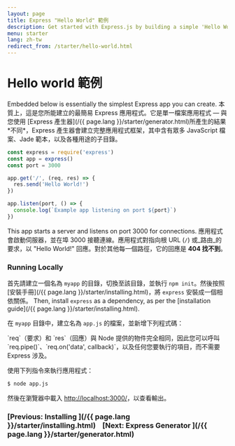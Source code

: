 ```yaml
---
layout: page
title: Express "Hello World" 範例
description: Get started with Express.js by building a simple 'Hello World' application, demonstrating the basic setup and server creation for beginners.
menu: starter
lang: zh-tw
redirect_from: /starter/hello-world.html
---
```


# Hello world 範例

<div class="doc-box doc-info" markdown="1">
Embedded below is essentially the simplest Express app you can create. 
本質上，這是您所能建立的最簡易 Express 應用程式。它是單一檔案應用程式 &mdash; 與您使用 [Express 產生器](/{{ page.lang }}/starter/generator.html)所產生的結果*不同*，Express 產生器會建立完整應用程式框架，其中含有眾多 JavaScript 檔案、Jade 範本，以及各種用途的子目錄。

</div>

```js
const express = require('express')
const app = express()
const port = 3000

app.get('/', (req, res) => {
  res.send('Hello World!')
})

app.listen(port, () => {
  console.log(`Example app listening on port ${port}`)
})
```

This app starts a server and listens on port 3000 for connections. 應用程式會啟動伺服器，並在埠 3000 接聽連線。應用程式對指向根 URL (`/`) 或_路由_的要求，以 "Hello World!" 回應。對於其他每一個路徑，它的回應是 **404 找不到**。

### Running Locally

首先請建立一個名為 `myapp` 的目錄，切換至該目錄，並執行 `npm init`。然後按照[安裝手冊](/{{ page.lang }}/starter/installing.html)，將 `express` 安裝成一個相依關係。 Then, install `express` as a dependency, as per the [installation guide](/{{ page.lang }}/starter/installing.html).

在 `myapp` 目錄中，建立名為 `app.js` 的檔案，並新增下列程式碼：

<div class="doc-box doc-notice" markdown="1">
`req`（要求）和 `res`（回應）與 Node 提供的物件完全相同，因此您可以呼叫 `req.pipe()`、`req.on('data', callback)`，以及任何您要執行的項目，而不需要 Express 涉及。
</div>

使用下列指令來執行應用程式：

```bash
$ node app.js
```

然後在瀏覽器中載入 [http://localhost:3000/](http://localhost:3000/)，以查看輸出。

### [Previous: Installing ](/{{ page.lang }}/starter/installing.html)&nbsp;&nbsp;&nbsp;&nbsp;[Next: Express Generator ](/{{ page.lang }}/starter/generator.html)
